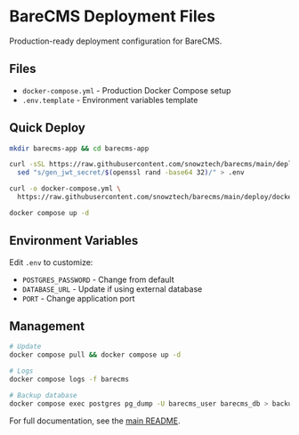 # BareCMS Deployment Files

Production-ready deployment configuration for BareCMS.

## Files

- `docker-compose.yml` - Production Docker Compose setup
- `.env.template` - Environment variables template

## Quick Deploy

```bash
mkdir barecms-app && cd barecms-app

curl -sSL https://raw.githubusercontent.com/snowztech/barecms/main/deploy/.env.template | \
  sed "s/gen_jwt_secret/$(openssl rand -base64 32)/" > .env

curl -o docker-compose.yml \
  https://raw.githubusercontent.com/snowztech/barecms/main/deploy/docker-compose.yml

docker compose up -d
```

## Environment Variables

Edit `.env` to customize:
- `POSTGRES_PASSWORD` - Change from default
- `DATABASE_URL` - Update if using external database
- `PORT` - Change application port

## Management

```bash
# Update
docker compose pull && docker compose up -d

# Logs
docker compose logs -f barecms

# Backup database
docker compose exec postgres pg_dump -U barecms_user barecms_db > backup.sql
```

For full documentation, see the [main README](../README.md).
